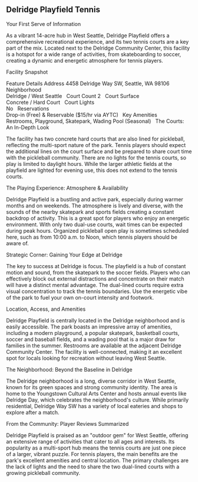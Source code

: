 ## Delridge Playfield Tennis

Your First Serve of Information

As a vibrant 14-acre hub in West Seattle, Delridge Playfield offers a comprehensive recreational experience, and its two tennis courts are a key part of the mix. Located next to the Delridge Community Center, this facility is a hotspot for a wide range of activities, from skateboarding to soccer, creating a dynamic and energetic atmosphere for tennis players.   

Facility Snapshot

Feature	Details
Address	
4458 Delridge Way SW, Seattle, WA 98106    
Neighborhood	
Delridge / West Seattle    
Court Count	
2    
Court Surface	
Concrete / Hard Court    
Court Lights	
No    
Reservations	
Drop-in (Free) & Reservable ($15/hr via AYTC)    
Key Amenities	
Restrooms, Playground, Skatepark, Wading Pool (Seasonal)    
The Courts: An In-Depth Look

The facility has two concrete hard courts that are also lined for pickleball, reflecting the multi-sport nature of the park. Tennis players should expect the additional lines on the court surface and be prepared to share court time with the pickleball community. There are no lights for the tennis courts, so play is limited to daylight hours. While the larger athletic fields at the playfield are lighted for evening use, this does not extend to the tennis courts.   

The Playing Experience: Atmosphere & Availability

Delridge Playfield is a bustling and active park, especially during warmer months and on weekends. The atmosphere is lively and diverse, with the sounds of the nearby skatepark and sports fields creating a constant backdrop of activity. This is a great spot for players who enjoy an energetic environment. With only two dual-use courts, wait times can be expected during peak hours. Organized pickleball open play is sometimes scheduled here, such as from 10:00 a.m. to Noon, which tennis players should be aware of.   

Strategic Corner: Gaining Your Edge at Delridge

The key to success at Delridge is focus. The playfield is a hub of constant motion and sound, from the skatepark to the soccer fields. Players who can effectively block out external distractions and concentrate on their match will have a distinct mental advantage. The dual-lined courts require extra visual concentration to track the tennis boundaries. Use the energetic vibe of the park to fuel your own on-court intensity and footwork.

Location, Access, and Amenities

Delridge Playfield is centrally located in the Delridge neighborhood and is easily accessible. The park boasts an impressive array of amenities, including a modern playground, a popular skatepark, basketball courts, soccer and baseball fields, and a wading pool that is a major draw for families in the summer. Restrooms are available at the adjacent Delridge Community Center. The facility is well-connected, making it an excellent spot for locals looking for recreation without leaving West Seattle.   

The Neighborhood: Beyond the Baseline in Delridge

The Delridge neighborhood is a long, diverse corridor in West Seattle, known for its green spaces and strong community identity. The area is home to the Youngstown Cultural Arts Center and hosts annual events like Delridge Day, which celebrates the neighborhood's culture. While primarily residential, Delridge Way SW has a variety of local eateries and shops to explore after a match.   

From the Community: Player Reviews Summarized

Delridge Playfield is praised as an "outdoor gem" for West Seattle, offering an extensive range of activities that cater to all ages and interests. Its popularity as a multi-sport hub means the tennis courts are just one piece of a larger, vibrant puzzle. For tennis players, the main benefits are the park's excellent amenities and central location. The primary challenges are the lack of lights and the need to share the two dual-lined courts with a growing pickleball community.
